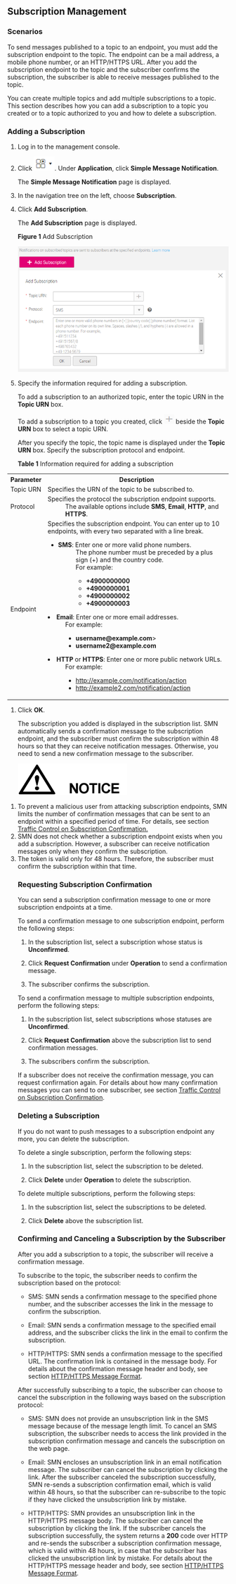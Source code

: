 ## Subscription Management

### Scenarios

To send messages published to a topic to an endpoint, you must add the subscription endpoint to the topic. The endpoint can be a mail address, a mobile phone number, or an HTTP/HTTPS URL. After you add the subscription endpoint to the topic and the subscriber confirms the subscription, the subscriber is able to receive messages published to the topic.

You can create multiple topics and add multiple subscriptions to a topic. This section describes how you can add a subscription to a topic you created or to a topic authorized to you and how to delete a subscription.

### Adding a Subscription

1.  Log in to the management console.

2.  Click ![](figure/001.png). Under **Application**, click **Simple Message Notification**.

	The **Simple Message Notification** page is displayed.

1.  In the navigation tree on the left, choose **Subscription**.

2.  Click **Add Subscription**.

	The **Add Subscription** page is displayed.

	**Figure 1** Add Subscription

	![](figure/sub.png)

1.  Specify the information required for adding a subscription.

	To add a subscription to an authorized topic, enter the topic URN in the **Topic URN** box.

	To add a subscription to a topic you created, click ![](figure/plus.png) beside the **Topic URN** box to select a topic URN.

	After you specify the topic, the topic name is displayed under the **Topic URN** box. Specify the subscription protocol and endpoint.

	**Table 1** Information required for adding a subscription
<table>
 <tr>
    <th>Parameter</th>
   <th>Description</th>    
 </tr>
     <tr>
         <td>Topic URN</td>
         <td>Specifies the URN of the topic to be subscribed to. </td>
     </tr>
     <tr>
         <td>Protocol</td>
         <td>Specifies the protocol the subscription endpoint supports.                                                           
	 <dd>The available options include <b>SMS</b>, <b>Email</b>, <b>HTTP</b>, and <b>HTTPS</b>.</dd> 
         </td>
     </tr>
     <tr>
         <td>Endpoint</td>
         <td>Specifies the subscription endpoint. You can enter up to 10 endpoints, with every two separated with a line break.     
	 <ul>
	 <li><b>SMS</b>: Enter one or more valid phone numbers.                                                                 
	 <dd>The phone number must be preceded by a plus sign (+) and the country code.</dd>                                     
	 <dd>For example:                                                                                               
                  <ul>
                  <li><b>+4900000000</b></li>                                                                                                                                                                                                                     
                  <li><b>+4900000001</b></li>                                                                                                                                                                                                                      
                  <li><b>+4900000002</b></li>                                                                                                                                                                                                                     
                  <li><b>+4900000003</b></li></dd>
                  </ul>
             </li>                                                                                                                                                                                                                         
              <li><b>Email</b>: Enter one or more email addresses.                                                                                           
                  <dd>For example:                                                                                                                                                                                                                        
                  <ul>
                  <li><b>username@example.com</b>></li>                                                                                                                                                                                                            
                  <li><b>username2@example.com</b></li></dd>
                  </ul>
              </li>                                                                                                                                                                                                                
              <li><b>HTTP</b> or <b>HTTPS</b>: Enter one or more public network URLs.                                                                                                                                                                           
	              <dd>For example:                                                                                                                                                                                                                      
	              <ul>
				  <li><a href="http://example.com/notification/action">http://example.com/notification/action</a></li>                                                                                                                                                                                             
	              <li><a href="http://example2.com/notification/action">http://example2.com/notification/action</a></li></dd>
				 </ul>
             </li>
			</ul>   
         </td>
     </tr>
     </table>               


1.  Click **OK**.

	The subscription you added is displayed in the subscription list. SMN automatically sends a confirmation message to the subscription endpoint, and the subscriber must confirm the subscription within 48 hours so that they can receive notification messages. Otherwise, you need to send a new confirmation message to the subscriber.

	![](figure/notice.png)


<ol>
<li>To prevent a malicious user from attacking subscription endpoints, SMN limits the number of confirmation messages that can be sent to an endpoint within a specified period of time. For details, see section <a href="Traffic Control on Subscription Confirmation.md">Traffic Control on Subscription Confirmation.</a></li>
<li>SMN does not check whether a subscription endpoint exists when you add a subscription. However, a subscriber can receive notification messages only when they confirm the subscription.</li>
<li>The token is valid only for 48 hours. Therefore, the subscriber must confirm the subscription within that time.</li>

### Requesting Subscription Confirmation

You can send a subscription confirmation message to one or more subscription endpoints at a time.

To send a confirmation message to one subscription endpoint, perform the following steps:

1.  In the subscription list, select a subscription whose status is **Unconfirmed**.

2.  Click **Request Confirmation** under **Operation** to send a confirmation message.

3.  The subscriber confirms the subscription.

To send a confirmation message to multiple subscription endpoints, perform the following steps:

1.  In the subscription list, select subscriptions whose statuses are **Unconfirmed**.

2.  Click **Request Confirmation** above the subscription list to send confirmation messages.

3.  The subscribers confirm the subscription.

If a subscriber does not receive the confirmation message, you can request confirmation again. For details about how many confirmation messages you can send to one subscriber, see section <a href="Traffic Control on Subscription Confirmation.md">Traffic Control on Subscription Confirmation</a>.

### Deleting a Subscription

If you do not want to push messages to a subscription endpoint any more, you can delete the subscription.

To delete a single subscription, perform the following steps:

1.  In the subscription list, select the subscription to be deleted.

2.  Click **Delete** under **Operation** to delete the subscription.

To delete multiple subscriptions, perform the following steps:

1.  In the subscription list, select the subscriptions to be deleted.

2.  Click **Delete** above the subscription list.

### Confirming and Canceling a Subscription by the Subscriber

After you add a subscription to a topic, the subscriber will receive a confirmation message.

To subscribe to the topic, the subscriber needs to confirm the subscription based on the protocol:

- SMS: SMN sends a confirmation message to the specified phone number, and the subscriber accesses the link in the message to confirm the subscription.

- Email: SMN sends a confirmation message to the specified email address, and the subscriber clicks the link in the email to confirm the subscription.

- HTTP/HTTPS: SMN sends a confirmation message to the specified URL. The confirmation link is contained in the message body. For details about the confirmation message header and body, see section <a href="HTTPHTTPS Message Format.md">HTTP/HTTPS Message Format</a>.

After successfully subscribing to a topic, the subscriber can choose to cancel the subscription in the following ways based on the subscription protocol:

- SMS: SMN does not provide an unsubscription link in the SMS message because of the message length limit. To cancel an SMS subscription, the subscriber needs to access the link provided in the subscription confirmation message and cancels the subscription on the web page.

- Email: SMN encloses an unsubscription link in an email notification message. The subscriber can cancel the subscription by clicking the link. After the subscriber canceled the subscription successfully, SMN re-sends a subscription confirmation email, which is valid within 48 hours, so that the subscriber can re-subscribe to the topic if they have clicked the unsubscription link by mistake.

- HTTP/HTTPS: SMN provides an unsubscription link in the HTTP/HTTPS message body. The subscriber can cancel the subscription by clicking the link. If the subscriber cancels the subscription successfully, the system returns a **200** code over HTTP and re-sends the subscriber a subscription confirmation message, which is valid within 48 hours, in case that the subscriber has clicked the unsubscription link by mistake. For details about the HTTP/HTTPS message header and body, see section <a href="HTTPHTTPS Message Format.md">HTTP/HTTPS Message Format</a>.
 

